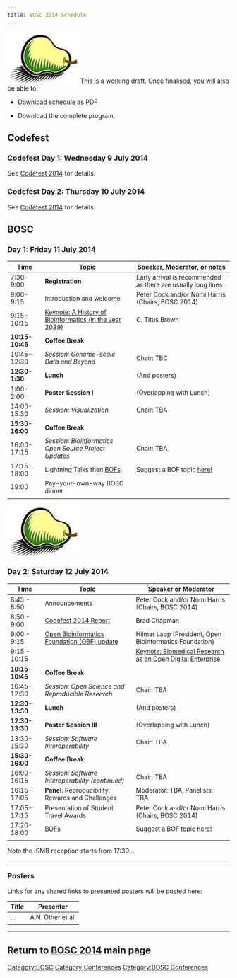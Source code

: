 ```yaml
---
title: BOSC 2014 Schedule
---
```


![BOSC logo|link=BOSC\_2014](Pear.png "fig:BOSC logo|link=BOSC_2014")
This is a working draft. Once finalised, you will also be able to:

- Download schedule as PDF

- Download the complete program.

Codefest
--------

### Codefest Day 1: Wednesday 9 July 2014

See [ Codefest 2014](Codefest_2014 "wikilink") for details.

### Codefest Day 2: Thursday 10 July 2014

See [ Codefest 2014](Codefest_2014 "wikilink") for details.

BOSC
----

### Day 1: Friday 11 July 2014

| Time            | Topic                                                                                            | Speaker, Moderator, or notes                                 |
|-----------------|--------------------------------------------------------------------------------------------------|--------------------------------------------------------------|
| 7:30-9:00       | **Registration**                                                                                 | Early arrival is recommended as there are usually long lines |
| 9:00-9:15       | Introduction and welcome                                                                         | Peter Cock and/or Nomi Harris (Chairs, BOSC 2014)            |
| 9:15-10:15      | [Keynote: A History of Bioinformatics (in the year 2039)](BOSC_2014_Keynote_Speakers "wikilink") | C. Titus Brown                                               |
| **10:15-10:45** | **Coffee Break**                                                                                 |                                                              |
| 10:45-12:30     | *Session: Genome-scale Data and Beyond*                                                          | Chair: TBC                                                   |
| **12:30-1:30**  | **Lunch**                                                                                        | (And posters)                                                |
| 1:00-2:00       | **Poster Session I**                                                                             | (Overlapping with Lunch)                                     |
| 14:00-15:30     | *Session: Visualization*                                                                         | Chair: TBA                                                   |
| **15:30-16:00** | **Coffee Break**                                                                                 |                                                              |
| 16:00-17:15     | *Session: Bioinformatics Open Source Project Updates*                                            | Chair: TBA                                                   |
| 17:15-18:00     | Lightning Talks then [BOFs](BOSC_2014/BOFs "wikilink")                                           | Suggest a BOF topic [here!](BOSC_2014/BOFs "wikilink")       |
| 19:00           | Pay-your-own-way BOSC dinner                                                                     |                                                              |
||

  
![BOSC logo|link=BOSC\_2014](Pear.png "fig:BOSC logo|link=BOSC_2014")

### Day 2: Saturday 12 July 2014

| Time            | Topic                                                                                                 | Speaker or Moderator                                    |
|-----------------|-------------------------------------------------------------------------------------------------------|---------------------------------------------------------|
| 8:45 - 8:50     | Announcements                                                                                         | Peter Cock and/or Nomi Harris (Chairs, BOSC 2014)       |
| 8:50 - 9:00     | [ Codefest 2014 Report](Codefest_2014 "wikilink")                                                     | Brad Chapman                                            |
| 9:00 - 9:15     | [Open Bioinformatics Foundation (OBF) update](http://www.open-bio.org/wiki/Main_Page)                 | Hilmar Lapp (President, Open Bioinformatics Foundation) |
| 9:15 - 10:15    | | [Keynote: Biomedical Research as an Open Digital Enterprise](BOSC_2014_Keynote_Speakers "wikilink") | Philip Bourne                                           |
| **10:15-10:45** | **Coffee Break**                                                                                      |                                                         |
| 10:45-12:30     | *Session: Open Science and Reproducible Research*                                                     | Chair: TBA                                              |
| **12:30-13:30** | **Lunch**                                                                                             | (And posters)                                           |
| **12:30-13:30** | **Poster Session III**                                                                                | (Overlapping with Lunch)                                |
| 13:30-15:30     | *Session: Software Interoperability*                                                                  | Chair: TBA                                              |
| **15:30-16:00** | **Coffee Break**                                                                                      |                                                         |
| 16:00-16:15     | *Session: Software Interoperability (continued)*                                                      | Chair: TBA                                              |
| 16:15-17:05     | **Panel**: Reproducibility: Rewards and Challenges                                                    | Moderator: TBA, Panelists: TBA                          |
| 17:05-17:15     | Presentation of Student Travel Awards                                                                 | Peter Cock and/or Nomi Harris (Chairs, BOSC 2014)       |
| 17:20-18:00     | [BOFs](BOSC_2014/BOFs "wikilink")                                                                     | Suggest a BOF topic [here!](BOSC_2014/BOFs "wikilink")  |
||

Note the ISMB reception starts from 17:30...

------------------------------------------------------------------------

### Posters

Links for any shared links to presented posters will be posted here:

| Title | Presenter         |
|-------|-------------------|
| ...   | A.N. Other et al. |
||

------------------------------------------------------------------------

Return to **[ BOSC 2014](BOSC_2014 "wikilink")** main page
----------------------------------------------------------

<Category:BOSC> <Category:Conferences> [Category:BOSC
Conferences](Category:BOSC_Conferences "wikilink")
